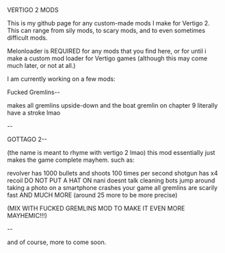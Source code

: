 VERTIGO 2 MODS

This is my github page for any custom-made mods I make for Vertigo 2.
This can range from sily mods, to scary mods, and to even sometimes difficult mods.

Melonloader is REQUIRED for any mods that you find here, or for until i make a custom mod loader for Vertigo games
(although this may come much later, or not at all.)

I am currently working on a few mods:


Fucked Gremlins--

makes all gremlins upside-down and the boat gremlin on chapter 9 literally have a stroke lmao

--

GOTTAGO 2--

(the name is meant to rhyme with vertigo 2 lmao)
this mod essentially just makes the game complete mayhem.
such as:

revolver has 1000 bullets and shoots 100 times per second
shotgun has x4 recoil
DO NOT PUT A HAT ON
nani doesnt talk
cleaning bots jump around
taking a photo on a smartphone crashes your game
all gremlins are scarily fast
AND MUCH MORE
(around 25 more to be more precise)

(MIX WITH FUCKED GREMLINS MOD TO MAKE IT EVEN MORE MAYHEMIC!!!)

--

and of course, more to come soon.
